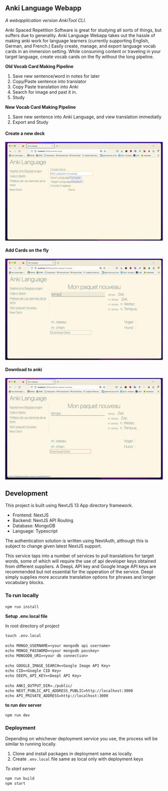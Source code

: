 ## Anki Language Webapp
*A webapplication version AnkiTool CLI.*

Anki Spaced Repetition Software is great for studying all sorts of things, but suffers due to generality. Anki Language Webapp takes out the hassle of making anki work for language learners (currently supporting English, German, and French.) Easily create, manage, and export language vocab cards in an immersion setting. While consuming content or traveling in your target language, create vocab cards on the fly without the long pipeline. 

**Old Vocab Card Making Pipeline**

1. Save new sentence/word in notes for later
2. Copy/Paste sentence into translator
3. Copy Paste translation into Anki
4. Search for image and past it in.
5. Study

**New Vocab Card Making Pipeline**

1. Save new sentence into Anki Language, and view translation immediatly
2. Export and Study

#### Create a new deck
![New Deck](https://raw.githubusercontent.com/ChrisWeldon/AnkiLanguage/readme-update/public/ankiweb_newdeck.png)

#### Add Cards on the fly
![Adding Card](https://raw.githubusercontent.com/ChrisWeldon/AnkiLanguage/readme-update/public/ankiweb_addcard.png)

#### Download to anki
![Downloading](https://raw.githubusercontent.com/ChrisWeldon/AnkiLanguage/readme-update/public/ankiweb_download.png)



## Development

This project is built using NextJS 13 App directory framework.

- Frontend: NextJS
- Backend: NextJS API Routing
- Database: MongoDB
- Language: Typescript

The authentication solution is written using NextAuth, although this is subject to change given latest NextJS support.

This service taps into a number of services to pull translations for target words, some of which will require the use of api developer keys obtained from different suppliers. A DeepL API key and Google Image API keys are recommended but not essential for the opperation of the service. Deepl simply supplies more accurate translation options for phrases and longer vocabulary blocks.

### To run locally

`npm run install`

**Setup .env.local file**

In root directory of project

```
touch .env.local

echo MONGO_USERNAME=<your mongodb api username>
echo MONGO_PASSWORD=<your mongodb passkey>
echo MONGODB_URI=<your db connection>

echo GOOGLE_IMAGE_SEARCH=<Google Image API Key>
echo CID=<Google CID Key>
echo DEEPL_API_KEY=<Deepl API Key>

echo ANKI_OUTPUT_DIR=./public/
echo NEXT_PUBLIC_API_ADDRESS_PUBLIC=http://localhost:3000
echo API_PRIVATE_ADDRESS=http://localhost:3000

```

**to run dev server**

```npm run dev```


### Deployment

Depending on whichever deployment service you use, the process will be similar to running locally.

1. Clone and install packages in deployment same as locally.
2. Create `.env.local` file same as local only with deployment keys

*To start server*

```
npm run build
npm start
```



